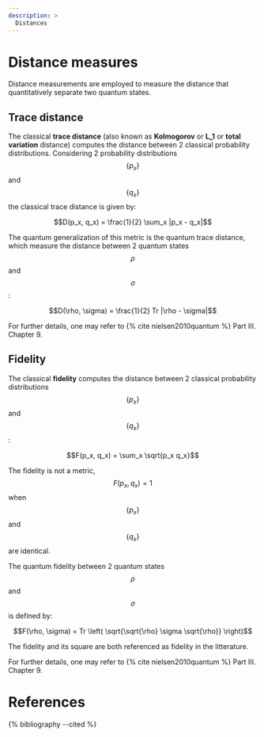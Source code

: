```yaml
---
description: >
  Distances
---
```

# Distance measures

Distance measurements are employed to measure the distance that quantitatively separate two quantum states. 

## Trace distance

The classical **trace distance** (also known as **Kolmogorov** or **L_1** or **total variation** distance) computes the distance between 2 classical probability distributions. Considering 2 probability distributions $$\{p_x\}$$ and $$\{q_x\}$$ the classical trace distance is given by:

$$D(p_x, q_x) = \frac{1}{2} \sum_x |p_x - q_x|$$

The quantum generalization of this metric is the quantum trace distance, which measure the distance between 2 quantum states $$\rho$$ and $$\sigma$$:

$$D(\rho, \sigma) = \frac{1}{2} Tr |\rho - \sigma|$$

For further details, one may refer to {% cite nielsen2010quantum %} Part III. Chapter 9.

## Fidelity

The classical **fidelity** computes the distance between 2 classical probability distributions $$\{p_x\}$$ and $$\{q_x\}$$:

$$F(p_x, q_x) = \sum_x \sqrt{p_x q_x}$$

The fidelity is not a metric, $$F(p_x, q_x) = 1$$ when $$\{p_x\}$$ and $$\{q_x\}$$ are identical. 

The quantum fidelity between 2 quantum states $$\rho$$ and $$\sigma$$ is defined by:  

$$F(\rho, \sigma) = Tr \left( \sqrt{\sqrt{\rho} \sigma \sqrt{\rho}} \right)$$ 

The fidelity and its square are both referenced as fidelity in the litterature.

For further details, one may refer to {% cite nielsen2010quantum %} Part III. Chapter 9.

# References
{% bibliography --cited %}
